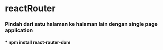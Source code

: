 # reactRouter

### Pindah dari satu halaman ke halaman lain dengan single page application
#### * npm install react-router-dom